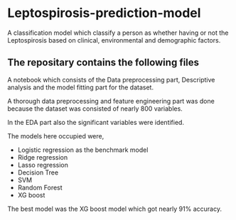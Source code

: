 # Leptospirosis-prediction-model
A classification model which classify a person as whether having or not the Leptospirosis based on clinical, environmental and demographic factors.

## The repositary contains the following files
A notebook which consists of the Data preprocessing part, Descriptive analysis and the model fitting part for the dataset.

A thorough data preprocessing and feature engineering part was done because the dataset was consisted of nearly 800 variables.

In the EDA part also the significant variables were identified.

The models here occupied were,
* Logistic regression as the benchmark model
* Ridge regression
* Lasso regression
* Decision Tree
* SVM
* Random Forest
* XG boost

The best model was the XG boost model which got nearly 91% accuracy.

